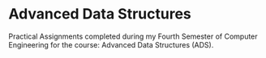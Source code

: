 # Advanced Data Structures
Practical Assignments completed during my Fourth Semester of Computer Engineering for the course: Advanced Data Structures (ADS).
